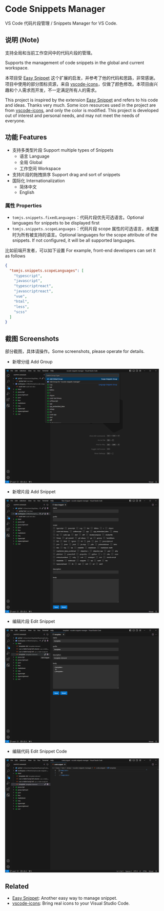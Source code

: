 # Code Snippets Manager

VS Code 代码片段管理 / Snippets Manager for VS Code.

## 说明 (Note)

支持全局和当前工作空间中的代码片段的管理。

Supports the management of code snippets in the global and current workspace.

本项目受 [Easy Snippet](https://marketplace.visualstudio.com/items?itemName=inu1255.easy-snippet) 这个扩展的启发，并参考了他的代码和思路，非常感谢。项目中使用的部分图标资源，来自 [vscode-icons](https://github.com/vscode-icons/vscode-icons)，仅做了颜色修改。本项目由兴趣和个人需求而开发，不一定满足所有人的需求。

This project is inspired by the extension [Easy Snippet](https://marketplace.visualstudio.com/items?itemName=inu1255.easy-snippet) and refers to his code and ideas. Thanks very much. Some icon resources used in the project are from [vscode-icons](https://github.com/vscode-icons/vscode-icons), and only the color is modified. This project is developed out of interest and personal needs, and may not meet the needs of everyone.

## 功能 Features

- 支持多类型片段 Support multiple types of Snippets
  - 语言 Language
  - 全局 Global
  - 工作空间 Workspace
- 支持片段的拖拽排序 Support drag and sort of snippets
- 国际化 Internationalization
  - 简体中文
  - English

### 属性 Properties

- `tomjs.snippets.fixedLanguages`：代码片段优先可选语言。Optional languages ​​for snippets to be displayed first
- `tomjs.snippets.scopeLanguages`：代码片段 scope 属性的可选语言，未配置时为所有被支持的语言。Optional languages for the scope attribute of the snippets. If not configured, it will be all supported languages.

比如前端开发者，可以如下设置 For example, front-end developers can set it as follows

```json
{
  "tomjs.snippets.scopeLanguages": [
    "typescript",
    "javascript",
    "typescriptreact",
    "javascriptreact",
    "vue",
    "html",
    "less",
    "scss"
  ]
}
```

## 截图 Screenshots

部分截图，具体请操作。Some screenshots, please operate for details.

- 新增分组 Add Group

![group](https://raw.githubusercontent.com/tomjs/vscode-snippets-manager/main/resources/screenshots/group.png)

- 新增片段 Add Snippet

![snippet1](https://raw.githubusercontent.com/tomjs/vscode-snippets-manager/main/resources/screenshots/snippet1.png)

- 编辑片段 Edit Snippet

![snippet2](https://raw.githubusercontent.com/tomjs/vscode-snippets-manager/main/resources/screenshots/snippet2.png)

- 编辑代码 Edit Snippet Code

![snippet3](https://raw.githubusercontent.com/tomjs/vscode-snippets-manager/main/resources/screenshots/snippet3.png)

## Related

- [Easy Snippet](https://marketplace.visualstudio.com/items?itemName=inu1255.easy-snippet): Another easy way to manage snippet.
- [vscode-icons](https://github.com/vscode-icons/vscode-icons): Bring real icons to your Visual Studio Code.
